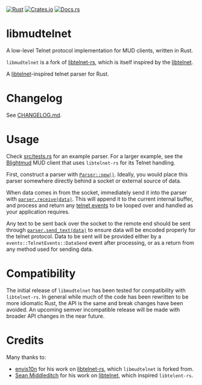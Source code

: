 [![Rust](https://github.com/cpu/libmudtelnet/workflows/Rust/badge.svg?branch=master)](https://github.com/cpu/libmudtelnet)
[![Crates.io](https://img.shields.io/crates/v/libmudtelnet)](https://crates.io/crates/libmudtelnet)
[![Docs.rs](https://docs.rs/libmudtelnet/badge.svg)](https://docs.rs/libmudtelnet)

# libmudtelnet

A low-level Telnet protocol implementation for MUD clients, written in Rust.

`libmudtelnet` is a fork of [libtelnet-rs], which is itself inspired by the [libtelnet].

A [libtelnet]-inspired telnet parser for Rust.

[libtelnet-rs]: https://github.com/envis10n/libtelnet-rs
[libtelnet]: https://github.com/seanmiddleditch/libtelnet

# Changelog

See [CHANGELOG.md](CHANGELOG.md).

# Usage

Check [src/tests.rs](tests/tests.rs) for an example parser. For a larger
example, see the [Blightmud] MUD client that uses `libtelnet-rs` for its Telnet
handling.

First, construct a parser with [`Parser::new()`][new-parser]. Ideally, you would
place this parser somewhere directly behind a socket or external source of data.

When data comes in from the socket, immediately send it into the parser with
[`parser.receive(data)`][receive]. This will append it to the current internal
buffer, and process and return any [telnet events] to be looped over and handled
as your application requires.

Any text to be sent back over the socket to the remote end should be sent
through [`parser.send_text(data)`][send-text] to ensure data will be encoded
properly for the telnet protocol. Data to be sent will be provided either by
a `events::TelnetEvents::DataSend` event after processing, or as a return from
any method used for sending data.

[Blightmud]: https://github.com/blightmud/blightmud
[new-parser]: https://docs.rs/libtelnet-rs/latest/libtelnet_rs/struct.Parser.html#method.new
[receive]: https://docs.rs/libtelnet-rs/latest/libtelnet_rs/struct.Parser.html#method.receive
[telnet events]: https://docs.rs/libtelnet-rs/latest/libtelnet_rs/events/enum.TelnetEvents.html
[send-text]: https://docs.rs/libtelnet-rs/latest/libtelnet_rs/struct.Parser.html#method.send_text

# Compatibility

The initial release of `libmudtelnet` has been tested for compatibility with `libtelnet-rs`. In general
while much of the code has been rewritten to be more idiomatic Rust, the API is the same and break
changes have been avoided. An upcoming semver incompatible release will be made with broader API changes
in the near future.

# Credits

Many thanks to:

* [envis10n] for his work on [libtelnet-rs], which `libmudtelnet` is forked from.
* [Sean Middleditch] for his work on [libtelnet], which inspired `libtelent-rs`.

[envis10n]: https://github.com/envis10n/
[Sean Middleditch]: https://github.com/seanmiddleditch/
